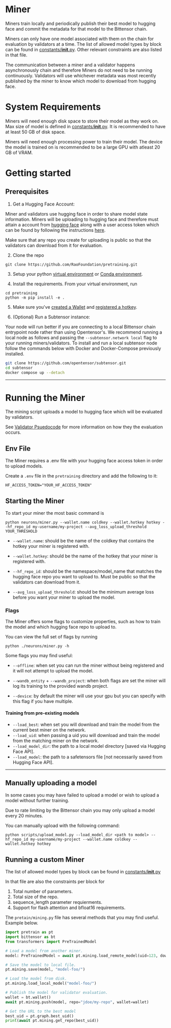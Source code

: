 # Miner

Miners train locally and periodically publish their best model to hugging face and commit the metadata for that model to the Bittensor chain.

Miners can only have one model associated with them on the chain for evaluation by validators at a time. The list of allowed model types by block can be found in [constants/__init__.py](https://github.com/RaoFoundation/pretraining/blob/main/constants/__init__.py#L57). Other relevant constraints are also listed in that file.

The communication between a miner and a validator happens asynchronously chain and therefore Miners do not need to be running continuously. Validators will use whichever metadata was most recently published by the miner to know which model to download from hugging face.

# System Requirements

Miners will need enough disk space to store their model as they work on. Max size of model is defined in [constants/__init__.py](https://github.com/RaoFoundation/pretraining/blob/main/constants/__init__.py#L57). It is recommended to have at least 50 GB of disk space.

Miners will need enough processing power to train their model. The device the model is trained on is recommended to be a large GPU with atleast 20 GB of VRAM.

# Getting started

## Prerequisites

1. Get a Hugging Face Account: 

Miner and validators use hugging face in order to share model state information. Miners will be uploading to hugging face and therefore must attain a account from [hugging face](https://huggingface.co/) along with a user access token which can be found by following the instructions [here](https://huggingface.co/docs/hub/security-tokens).

Make sure that any repo you create for uploading is public so that the validators can download from it for evaluation.

2. Clone the repo

```shell
git clone https://github.com/RaoFoundation/pretraining.git
```

3. Setup your python [virtual environment](https://docs.python.org/3/library/venv.html) or [Conda environment](https://conda.io/projects/conda/en/latest/user-guide/tasks/manage-environments.html#creating-an-environment-with-commands).

4. Install the requirements. From your virtual environment, run
```shell
cd pretraining
python -m pip install -e .
```

5. Make sure you've [created a Wallet](https://docs.bittensor.com/getting-started/wallets) and [registered a hotkey](https://docs.bittensor.com/subnets/register-and-participate).

6. (Optional) Run a Subtensor instance:

Your node will run better if you are connecting to a local Bittensor chain entrypoint node rather than using Opentensor's. 
We recommend running a local node as follows and passing the ```--subtensor.network local``` flag to your running miners/validators. 
To install and run a local subtensor node follow the commands below with Docker and Docker-Compose previously installed.
```bash
git clone https://github.com/opentensor/subtensor.git
cd subtensor
docker compose up --detach
```
---

# Running the Miner

The mining script uploads a model to hugging face which will be evaluated by validators.

See [Validator Psuedocode](docs/validator.md#validator) for more information on how they the evaluation occurs.

## Env File

The Miner requires a .env file with your hugging face access token in order to upload models.

Create a `.env` file in the `pretraining` directory and add the following to it:
```shell
HF_ACCESS_TOKEN="YOUR_HF_ACCESS_TOKEN"
```

## Starting the Miner

To start your miner the most basic command is

```shell
python neurons/miner.py --wallet.name coldkey --wallet.hotkey hotkey --hf_repo_id my-username/my-project --avg_loss_upload_threshold YOUR_THRESHOLD
```

- `--wallet.name`: should be the name of the coldkey that contains the hotkey your miner is registered with.

- `--wallet.hotkey`: should be the name of the hotkey that your miner is registered with.

- `--hf_repo_id`: should be the namespace/model_name that matches the hugging face repo you want to upload to. Must be public so that the validators can download from it.

- `--avg_loss_upload_threshold`: should be the minimum average loss before you want your miner to upload the model.


### Flags

The Miner offers some flags to customize properties, such as how to train the model and which hugging face repo to upload to.

You can view the full set of flags by running
```shell
python ./neurons/miner.py -h
```

Some flags you may find useful:

- `--offline`: when set you can run the miner without being registered and it will not attempt to upload the model.

- `--wandb_entity` + `--wandb_project`: when both flags are set the miner will log its training to the provided wandb project.

- `--device`: by default the miner will use your gpu but you can specify with this flag if you have multiple.

#### Training from pre-existing models

- `--load_best`: when set you will download and train the model from the current best miner on the network.
- `--load_uid`: when passing a uid you will download and train the model from the matching miner on the network.
- `--load_model_dir`: the path to a local model directory [saved via Hugging Face API].
- `--load_model`: the path to a safetensors file [not necessarily saved from Hugging Face API].

---

## Manually uploading a model

In some cases you may have failed to upload a model or wish to upload a model without further training.

Due to rate limiting by the Bittensor chain you may only upload a model every 20 minutes.

You can manually upload with the following command:
```shell
python scripts/upload_model.py --load_model_dir <path to model> --hf_repo_id my-username/my-project --wallet.name coldkey --wallet.hotkey hotkey
```

## Running a custom Miner

The list of allowed model types by block can be found in [constants/__init__.py](https://github.com/RaoFoundation/pretraining/blob/main/constants/__init__.py#L57)

In that file are also the constraints per block for
1. Total number of parameters.
2. Total size of the repo.
3. sequence_length parameter requierments.
4. Support for flash attention and bfloat16 requirements.

The `pretain/mining.py` file has several methods that you may find useful. Example below.

```python
import pretrain as pt
import bittensor as bt
from transformers import PreTrainedModel

# Load a model from another miner.
model: PreTrainedModel = await pt.mining.load_remote_model(uid=123, download_dir="mydir")

# Save the model to local file.
pt.mining.save(model, "model-foo/")

# Load the model from disk.
pt.mining.load_local_model("model-foo/")

# Publish the model for validator evaluation.
wallet = bt.wallet()
await pt.mining.push(model, repo="jdoe/my-repo", wallet=wallet)

# Get the URL to the best model
best_uid = pt.graph.best_uid()
print(await pt.mining.get_repo(best_uid))
```